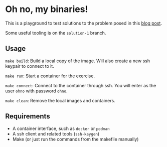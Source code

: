 # Oh no, my binaries!

This is a playground to test solutions to the problem posed in this [blog post](https://whatthefox.dev/posts/oh-no-my-binaries/).

Some useful tooling is on the `solution-1` branch.

## Usage

`make build`: Build a local copy of the image. Will also create a new ssh keypair to connect to it.

`make run`: Start a container for the exercise.

`make connect`: Connect to the container through ssh. You will enter as the user `ohno` with password `ohno`.

`make clean`: Remove the local images and containers.

## Requirements

* A container interface, such as `docker` or `podman`
* A ssh client and related tools (`ssh-keygen`)
* Make (or just run the commands from the makefile manually)

